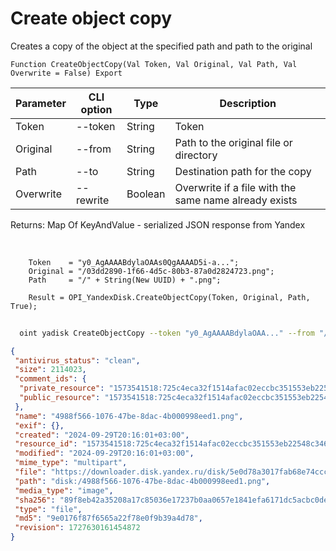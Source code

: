 ﻿---
sidebar_position: 5
---

# Create object copy
 Creates a copy of the object at the specified path and path to the original



`Function CreateObjectCopy(Val Token, Val Original, Val Path, Val Overwrite = False) Export`

  | Parameter | CLI option | Type | Description |
  |-|-|-|-|
  | Token | --token | String | Token |
  | Original | --from | String | Path to the original file or directory |
  | Path | --to | String | Destination path for the copy |
  | Overwrite | --rewrite | Boolean | Overwrite if a file with the same name already exists |

  
  Returns:  Map Of KeyAndValue - serialized JSON response from Yandex

<br/>




```bsl title="Code example"
    Token    = "y0_AgAAAABdylaOAAs0QgAAAAD5i-a...";
    Original = "/03dd2890-1f66-4d5c-80b3-87a0d2824723.png";
    Path     = "/" + String(New UUID) + ".png";

    Result = OPI_YandexDisk.CreateObjectCopy(Token, Original, Path, True);
```



```sh title="CLI command example"
    
  oint yadisk CreateObjectCopy --token "y0_AgAAAABdylaOAA..." --from "/Alpaca.png" --to "/Alpaca (copy).png" --rewrite %rewrite%

```

```json title="Result"
{
 "antivirus_status": "clean",
 "size": 2114023,
 "comment_ids": {
  "private_resource": "1573541518:725c4eca32f1514afac02eccbc351553eb22548c346023c189624be583a3a9c2",
  "public_resource": "1573541518:725c4eca32f1514afac02eccbc351553eb22548c346023c189624be583a3a9c2"
 },
 "name": "4988f566-1076-47be-8dac-4b000998eed1.png",
 "exif": {},
 "created": "2024-09-29T20:16:01+03:00",
 "resource_id": "1573541518:725c4eca32f1514afac02eccbc351553eb22548c346023c189624be583a3a9c2",
 "modified": "2024-09-29T20:16:01+03:00",
 "mime_type": "multipart",
 "file": "https://downloader.disk.yandex.ru/disk/5e0d78a3017fab68e74ccc874fde1eb39add87e681471502f9cc0df73071a837/66f9c391/gwThwhLBKYvLhQCNnqAHig41JaMBPAWXQx_IzF63Q8zx_qLHbD1g1rqiEqs6JL4kPlT27sdH5J1t81MSfPVIgg%3D%3D?uid=1573541518&filename=4988f566-1076-47be-8dac-4b000998eed1.png&disposition=attachment&hash=&limit=0&content_type=multipart&owner_uid=1573541518&fsize=2114023&hid=03d7263840468e281bd0b238a26e7d0d&media_type=image&tknv=v2&etag=9e0176f87f6565a22f78e0f9b39a4d78",
 "path": "disk:/4988f566-1076-47be-8dac-4b000998eed1.png",
 "media_type": "image",
 "sha256": "89f8eb42a35208a17c85036e17237b0aa0657e1841efa6171dc5acbc0dea9e18",
 "type": "file",
 "md5": "9e0176f87f6565a22f78e0f9b39a4d78",
 "revision": 1727630161454872
}
```
